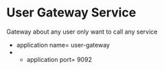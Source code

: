 # User Gateway Service

Gateway about any user only want to call any service

* application name= user-gateway
* * application port= 9092